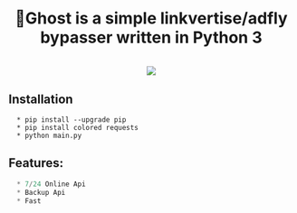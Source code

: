 <h1 align="center"Ghost</h1>

<p align='center'>
    
  <b>👻Ghost is a simple linkvertise/adfly bypasser written in Python 3</b>
  <br>
  <br>
  <img src='https://cdn.discordapp.com/attachments/873896033552306187/881609860431634512/unknown.png'>
</p>

## Installation
```
  * pip install --upgrade pip
  * pip install colored requests
  * python main.py
```

##  Features:
```js
  * 7/24 Online Api
  * Backup Api
  * Fast
```
